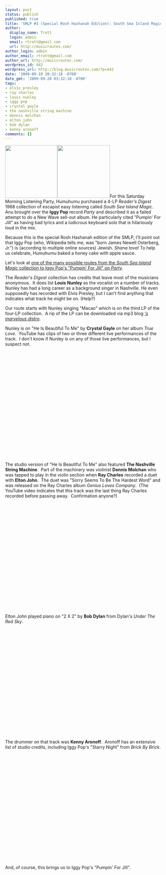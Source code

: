 ```yaml
---
layout: post
status: publish
published: true
title: 'SMLP #3 (Special Rosh Hashanah Edition): South Sea Island Magic to Iggy Pop'
author:
  display_name: Trott
  login: admin
  email: rtrott@gmail.com
  url: http://musicroutes.com/
author_login: admin
author_email: rtrott@gmail.com
author_url: http://musicroutes.com/
wordpress_id: 442
wordpress_url: http://blog.musicroutes.com/?p=442
date: '2009-09-19 20:32:18 -0700'
date_gmt: '2009-09-20 03:32:18 -0700'
tags:
- elvis presley
- ray charles
- louis nunley
- iggy pop
- crystal gayle
- the nashville string machine
- dennis molchan
- elton john
- bob dylan
- kenny aronoff
comments: []
---
```

<p><img class="alignright size-full wp-image-447" src="http://blog.musicroutes.com/wp-content/uploads/2009/09/southseaislandmagic.jpg" alt="" width="169" height="170" /><img class="alignright" style="clear:both" src="http://image.listen.com/img/170x170/4/8/8/5/1285884_170x170.jpg" alt="" width="170" height="170" />For this Saturday Morning Listening Party, Humuhumu purchased a 4-LP <em>Reader's Digest</em> 1968 collection of escapist easy listening called <em>South Sea Island Magic</em>.  Anu brought over the <strong>Iggy Pop</strong> record <em>Party</em> and described it as a failed attempt to do a New Wave sell-out album.  He particularly cited "Pumpin' For Jill" as having bad lyrics and a ludicrous keyboard solo that is hilariously loud in the mix.</p>
<p>Because this is the special Rosh Hashanah edition of the SMLP, I'll point out that Iggy Pop (who, Wikipedia tells me, was "born James Newell Osterberg, Jr.") is (according to multiple online sources) Jewish.  <em>Shana tova</em>!  To help us celebrate, Humuhumu baked a honey cake with apple sauce.</p>
<p>Let's look at <a href="http://musicroutes.com/route.php?route=6dda75acd4cbaf033deef8ece167a205" target="_blank">one of the many possible routes from the <em>South Sea Island Magic</em> collection to Iggy Pop's "Pumpin' For Jill" on <em>Party</em></a>.</p>
<p>The <em>Reader's Digest</em> collection has credits that leave most of the musicians anonymous.  It does list <strong>Louis Nunley</strong> as the vocalist on a number of tracks.  Nunley has had a long career as a background singer in Nashville.  He even supposedly has recorded with Elvis Presley, but I can't find anything that indicates what track he might be on.  (Help?)</p>
<p>Our route starts with Nunley singing "Macao" which is on the third LP of the four-LP collection.  A rip of the LP can be downloaded via mp3 blog <a href="http://smarvelousdistro.blogspot.com/2008/03/south-sea-island-magic-disc-3.html" target="_blank"><em>'s marvelous distro</em></a>.</p>
<p>Nunley is on "He Is Beautiful To Me" by <strong>Crystal Gayle</strong> on her album <em>True Love</em>.  YouTube has clips of two or three different live performances of the track.  I don't know if Nunley is on any of those live performances, but I suspect not.</p>
<p><object classid="clsid:d27cdb6e-ae6d-11cf-96b8-444553540000" width="425" height="344" codebase="http://download.macromedia.com/pub/shockwave/cabs/flash/swflash.cab#version=6,0,40,0"><param name="allowFullScreen" value="true" /><param name="allowscriptaccess" value="always" /><param name="src" value="http://www.youtube.com/v/kvH1CR0ffTs&amp;hl=en&amp;fs=1&amp;" /><param name="allowfullscreen" value="true" /><embed type="application/x-shockwave-flash" width="425" height="344" src="http://www.youtube.com/v/kvH1CR0ffTs&amp;hl=en&amp;fs=1&amp;" allowscriptaccess="always" allowfullscreen="true"></embed></object></p>
<p>The studio version of "He Is Beautiful To Me" also featured <strong>The Nashville String Machine</strong>.  Part of the machinery was violinist <strong>Dennis Molchan</strong> who was tapped to play in the violin section when <strong>Ray Charles</strong> recorded a duet with <strong>Elton John</strong>.  The duet was "Sorry Seems To Be The Hardest Word" and was released on the Ray Charles album <em>Genius Loves Company</em>.  (The YouTube video indicates that this track was the last thing Ray Charles recorded before passing away.  Confirmation anyone?)</p>
<p><object classid="clsid:d27cdb6e-ae6d-11cf-96b8-444553540000" width="425" height="344" codebase="http://download.macromedia.com/pub/shockwave/cabs/flash/swflash.cab#version=6,0,40,0"><param name="allowFullScreen" value="true" /><param name="allowscriptaccess" value="always" /><param name="src" value="http://www.youtube.com/v/3y29dWcuqQY&amp;hl=en&amp;fs=1&amp;" /><param name="allowfullscreen" value="true" /><embed type="application/x-shockwave-flash" width="425" height="344" src="http://www.youtube.com/v/3y29dWcuqQY&amp;hl=en&amp;fs=1&amp;" allowscriptaccess="always" allowfullscreen="true"></embed></object></p>
<p>Elton John played piano on "2 X 2" by <strong>Bob Dylan</strong> from Dylan's <em>Under The Red Sky</em>.</p>
<p><object classid="clsid:d27cdb6e-ae6d-11cf-96b8-444553540000" width="425" height="344" codebase="http://download.macromedia.com/pub/shockwave/cabs/flash/swflash.cab#version=6,0,40,0"><param name="allowFullScreen" value="true" /><param name="allowscriptaccess" value="always" /><param name="src" value="http://www.youtube.com/v/CItANzInVp8&amp;hl=en&amp;fs=1&amp;" /><param name="allowfullscreen" value="true" /><embed type="application/x-shockwave-flash" width="425" height="344" src="http://www.youtube.com/v/CItANzInVp8&amp;hl=en&amp;fs=1&amp;" allowscriptaccess="always" allowfullscreen="true"></embed></object></p>
<p>The drummer on that track was <strong>Kenny Aronoff</strong>.  Aronoff has an extensive list of studio credits, including Iggy Pop's "Starry Night" from <em>Brick By Brick</em>.</p>
<p><object classid="clsid:d27cdb6e-ae6d-11cf-96b8-444553540000" width="425" height="344" codebase="http://download.macromedia.com/pub/shockwave/cabs/flash/swflash.cab#version=6,0,40,0"><param name="allowFullScreen" value="true" /><param name="allowscriptaccess" value="always" /><param name="src" value="http://www.youtube.com/v/OuquIvmoqZA&amp;hl=en&amp;fs=1&amp;" /><param name="allowfullscreen" value="true" /><embed type="application/x-shockwave-flash" width="425" height="344" src="http://www.youtube.com/v/OuquIvmoqZA&amp;hl=en&amp;fs=1&amp;" allowscriptaccess="always" allowfullscreen="true"></embed></object></p>
<p>And, of course, this brings us to Iggy Pop's "Pumpin' For Jill".</p>
<p><object classid="clsid:d27cdb6e-ae6d-11cf-96b8-444553540000" width="425" height="344" codebase="http://download.macromedia.com/pub/shockwave/cabs/flash/swflash.cab#version=6,0,40,0"><param name="allowFullScreen" value="true" /><param name="allowscriptaccess" value="always" /><param name="src" value="http://www.youtube.com/v/9SDEh3HDT5A&amp;hl=en&amp;fs=1&amp;" /><param name="allowfullscreen" value="true" /><embed type="application/x-shockwave-flash" width="425" height="344" src="http://www.youtube.com/v/9SDEh3HDT5A&amp;hl=en&amp;fs=1&amp;" allowscriptaccess="always" allowfullscreen="true"></embed></object></p>
